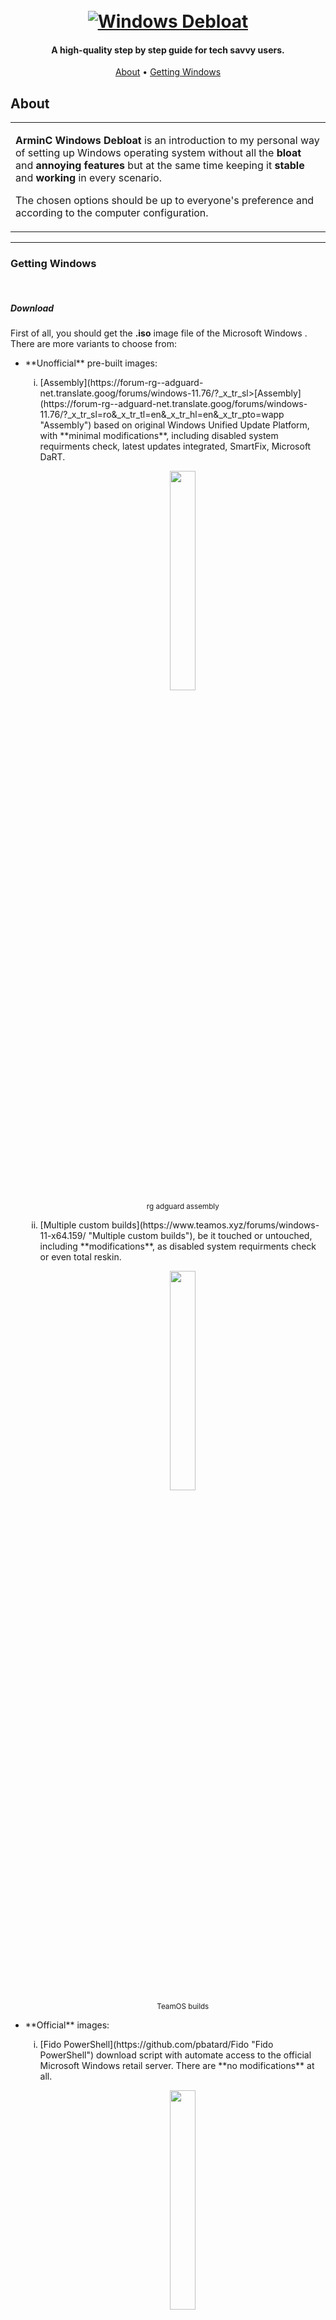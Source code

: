 <h1 align="center">
  <br>
  <a href="https://github.com/ArmynC/ArminC-Windows-Debloat/archive/refs/heads/main.zip"><img src="https://raw.githubusercontent.com/ArmynC/ArminC-Windows-Debloat/main/img/arminc_windows_debloat.svg" alt="Windows Debloat"></a>
</h1>

<h4 align="center">A high-quality step by step guide for tech savvy users.</h4>

<p align="center">
  <a href="#about">About</a> •
  <a href="#Getting Windows">Getting Windows</a>
</p>

 ## About

<table>
<tr>
<td>

**ArminC Windows Debloat** is an introduction to my personal way of setting up Windows operating system without all the **bloat** and **annoying features** but at the same time keeping it **stable** and **working** in every scenario.

The chosen options should be up to everyone's preference and according to the computer configuration.

</td>
</tr>
</table>

---

### Getting Windows
<br>

##### Download
First of all, you should get the **.iso** image file of the Microsoft Windows . There are more variants to choose from:

<ul>
<li>**Unofficial** pre-built images:</li>

<ol type="i">
<li>[Assembly](https://forum-rg--adguard-net.translate.goog/forums/windows-11.76/?_x_tr_sl>[Assembly](https://forum-rg--adguard-net.translate.goog/forums/windows-11.76/?_x_tr_sl=ro&_x_tr_tl=en&_x_tr_hl=en&_x_tr_pto=wapp "Assembly") based on original Windows Unified Update Platform, with **minimal modifications**, including disabled system requirments check, latest updates integrated, SmartFix, Microsoft DaRT. </li>

<p align="center">
<img src="https://raw.githubusercontent.com/ArmynC/ArminC-Windows-Debloat/main/img/rg_adguard.png" width="30%" height="30%">
<br>
<sub>rg adguard assembly</sub>
</p>

<li>[Multiple custom builds](https://www.teamos.xyz/forums/windows-11-x64.159/ "Multiple custom builds"), be it touched or untouched, including **modifications**, as disabled system requirments check or even total reskin. </li>

<p align="center">
<img src="https://raw.githubusercontent.com/ArmynC/ArminC-Windows-Debloat/main/img/teamos.png" width="30%" height="30%">
<br>
<sub>TeamOS builds</sub>
</p>

</ol>

<li>**Official** images:</li>

<ol type="i">
<li>[Fido PowerShell](https://github.com/pbatard/Fido "Fido PowerShell") download script with automate access to the official Microsoft Windows retail server. There are **no modifications** at all.</li>

<p align="center">
<img src="https://raw.githubusercontent.com/ArmynC/ArminC-Windows-Debloat/main/img/fido.png" width="30%" height="30%">
<br>
<sub>Fido</sub>
</p>

<li>[Official Windows Installation Media](https://www.microsoft.com/en-us/software-download/windows11 "Official Windows Installation Media") tool for bootable USB or DVD.</li>

<p align="center">
<img src="https://raw.githubusercontent.com/ArmynC/ArminC-Windows-Debloat/main/img/windows_installation_media.png" width="30%" height="30%">
<br>
<sub>Windows Installation Media tool</sub>
</p>

</ol>
</ul>


##### Create flash drive
If the **.iso** image file is **done**, now is time to create a bootable flash drive. In order to do this, you'll need [Rufus utility](https://rufus.ie/en/ "Rufus utility") writer.

<p align="center">
<img src="https://raw.githubusercontent.com/ArmynC/ArminC-Windows-Debloat/main/img/rufus.png" width="30%" height="30%">
<br>
<sub>Rufus</sub>
</p>

Depending on the chosen settings, the application may ask if you want to **stop the Windows requirement checks**.

